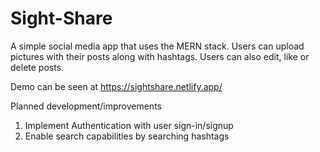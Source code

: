 # Sight-Share

A simple social media app that uses the MERN stack. Users can upload pictures with their posts along with hashtags. Users can also edit, like or delete posts. 

Demo can be seen at https://sightshare.netlify.app/

Planned development/improvements
1. Implement Authentication with user sign-in/signup
2. Enable search capabilities by searching hashtags
